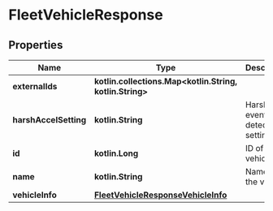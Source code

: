 
# FleetVehicleResponse

## Properties
Name | Type | Description | Notes
------------ | ------------- | ------------- | -------------
**externalIds** | **kotlin.collections.Map&lt;kotlin.String, kotlin.String&gt;** |  |  [optional]
**harshAccelSetting** | **kotlin.String** | Harsh event detection setting. |  [optional]
**id** | **kotlin.Long** | ID of the vehicle. | 
**name** | **kotlin.String** | Name of the vehicle. | 
**vehicleInfo** | [**FleetVehicleResponseVehicleInfo**](FleetVehicleResponseVehicleInfo.md) |  |  [optional]



